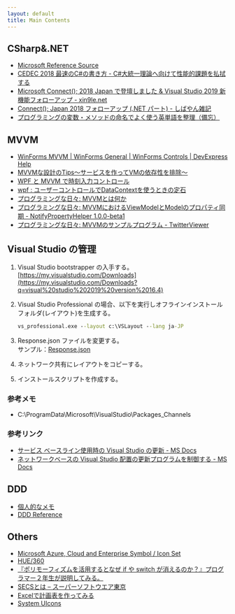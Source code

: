 ```yaml
---
layout: default
title: Main Contents
---
```


## CSharp&.NET

* [Microsoft Reference Source](https://referencesource.microsoft.com/)
* [CEDEC 2018 最速のC#の書き方 - C#大統一理論へ向けて性能的課題を払拭する](https://www.slideshare.net/neuecc/cedec-2018-c-c)
* [Microsoft Connect(); 2018 Japan で登壇しました & Visual Studio 2019 新機能フォローアップ - xin9le.net](https://blog.xin9le.net/entry/2018/12/23/225541)
* [Connect(); Japan 2018 フォローアップ (.NET パート) - しばやん雑記](https://blog.shibayan.jp/entry/20181224/1545635776)
* [プログラミングの変数・メソッドの命名でよく使う英単語を整理（備忘）](https://arakan-pgm-ai.hatenablog.com/entry/2019/04/15/000000)

## MVVM

* [WinForms MVVM \| WinForms General \| WinForms Controls \| DevExpress Help](https://documentation.devexpress.com/WindowsForms/113955/Build-an-Application/WinForms-MVVM)
* [MVVMな設計のTips～サービスを作ってVMの依存性を排除～](http://sourcechord.hatenablog.com/entry/2016/01/23/170753)
* [WPF と MVVM で時刻入力コントロール](http://blog.harapeko.jp/2013/03/01/wpf-mvvm-time-input-control/)
* [wpf : ユーザーコントロールでDataContextを使うときの定石](http://pieceofnostalgy.blogspot.com/2012/04/wpf-datacontext.html)
* [プログラミングな日々: MVVMとは何か](https://days-of-programming.blogspot.com/2017/11/mvvm.html)
* [プログラミングな日々: MVVMにおけるViewModelとModelのプロパティ同期 - NotifyPropertyHelper 1.0.0-beta1](https://days-of-programming.blogspot.com/2018/02/mvvmviewmodelmodel-notifypropertyhelper.html)
* [プログラミングな日々: MVVMのサンプルプログラム - TwitterViewer](https://days-of-programming.blogspot.com/2017/11/mvvm-twitterviewer.html)

## Visual Studio の管理

1. Visual Studio bootstrapper の入手する。[https://my.visualstudio.com/Downloads](https://my.visualstudio.com/Downloads?q=visual%20studio%202019%20version%2016.4)

2. Visual Studio Professional の場合、以下を実行しオフラインインストールフォルダ(レイアウト)を生成する。

    ```cmd
    vs_professional.exe --layout c:\VSLayout --lang ja-JP
    ```

3. Response.json ファイルを変更する。  
サンプル：[Response.json](.\docs\VS_admin\Response.json)

4. ネットワーク共有にレイアウトをコピーする。

5. インストールスクリプトを作成する。

### 参考メモ

* C:\ProgramData\Microsoft\VisualStudio\Packages\_Channels

### 参考リンク

* [サービス ベースライン使用時の Visual Studio の更新 - MS Docs](https://docs.microsoft.com/ja-jp/visualstudio/install/update-servicing-baseline?view=vs-2019)
* [ネットワークベースの Visual Studio 配置の更新プログラムを制御する - MS Docs](https://docs.microsoft.com/ja-jp/visualstudio/install/controlling-updates-to-visual-studio-deployments?view=vs-2019)

## DDD

* [個人的なメモ](.\docs\DDD)
* [DDD Reference](https://domainlanguage.com/ddd/reference/)

## Others

* [Microsoft Azure, Cloud and Enterprise Symbol / Icon Set](http://www.microsoft.com/en-us/download/details.aspx?id=41937)
* [HUE/360](http://hue360.herokuapp.com/)
* [『ポリモーフィズムを活用するとなぜ if や switch が消えるのか？』プログラマー２年生が説明してみる。](https://qiita.com/Nossa/items/a93024e653ff939115c6)
* [SECSとは – スーパーソフトウエア東京](http://tokyo.supersoftware.co.jp/technology/7001)
* [Excelで計画表を作ってみる](http://yarukide-hen.hateblo.jp/entry/2018/03/25/145122)
* [System UIcons](https://systemuicons.com)
